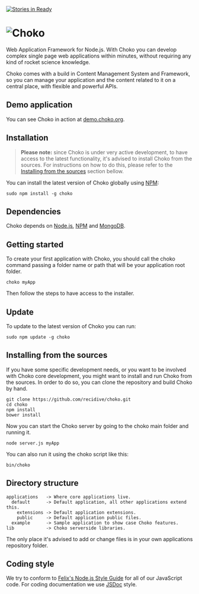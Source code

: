 [![Stories in Ready](https://badge.waffle.io/recidive/choko.png?label=ready&title=Ready)](https://waffle.io/recidive/choko)
# ![Choko](https://raw.github.com/recidive/choko/master/applications/default/public/img/logo.png)

  Web Application Framework for Node.js. With Choko you can develop complex
  single page web applications within minutes, without requiring any kind of
  rocket science knowledge.

  Choko comes with a build in Content Management System and Framework, so you
  can manage your application and the content related to it on a central place,
  with flexible and powerful APIs.

## Demo application

  You can see Choko in action at [demo.choko.org](http://demo.choko.org).

## Installation

  > **Please note:** since Choko is under very active development, to have
  access to the latest functionality, it's advised to install Choko from the
  sources. For instructions on how to do this, please refer to the [Installing
  from the sources](#installing-from-the-sources) section bellow.

  You can install the latest version of Choko globally using
  [NPM](http://npmjs.org):

    sudo npm install -g choko

## Dependencies

  Choko depends on [Node.js](http://nodejs.org), [NPM](http://npmjs.org) and
  [MongoDB](http://www.mongodb.org).

## Getting started

  To create your first application with Choko, you should call the choko
  command passing a folder name or path that will be your application root
  folder.

    choko myApp

  Then follow the steps to have access to the installer.

## Update

  To update to the latest version of Choko you can run:

    sudo npm update -g choko

## Installing from the sources

  If you have some specific development needs, or you want to be involved with
  Choko core development, you might want to install and run Choko from the
  sources. In order to do so, you can clone the repository and build Choko by
  hand.

    git clone https://github.com/recidive/choko.git
    cd choko
    npm install
    bower install

  Now you can start the Choko server by going to the choko main folder and
  running it.

    node server.js myApp

  You can also run it using the choko script like this:

    bin/choko

## Directory structure

```
applications   -> Where core applications live.
  default      -> Default application, all other applications extend this.
    extensions -> Default application extensions.
    public     -> Default application public files.
  example      -> Sample application to show case Choko features.
lib            -> Choko serverside libraries.
```

The only place it's advised to add or change files is in your own applications
repository folder.

## Coding style

We try to conform to [Felix's Node.js Style Guide](https://github.com/felixge/node-style-guide)
for all of our JavaScript code. For coding documentation we use [JSDoc](http://usejsdoc.org/)
style.
